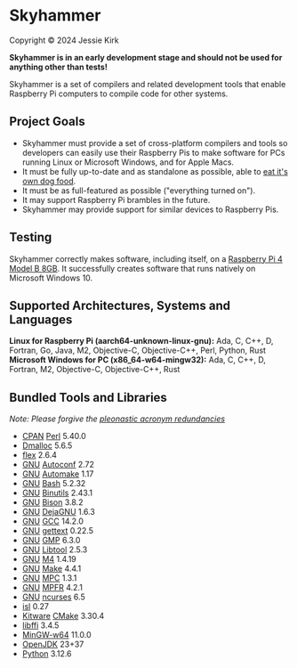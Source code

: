 # Skyhammer
Copyright © 2024 Jessie Kirk

**Skyhammer is in an early development stage and should not be used for anything other than tests!**

Skyhammer is a set of compilers and related development tools that enable Raspberry Pi computers to compile code for other systems.

## Project Goals
* Skyhammer must provide a set of cross-platform compilers and tools so developers can easily use their Raspberry Pis to make software for PCs running Linux or Microsoft Windows, and for Apple Macs.
* It must be fully up-to-date and as standalone as possible, able to [eat it's own dog food](https://en.wikipedia.org/wiki/Eating_your_own_dog_food).
* It must be as full-featured as possible ("everything turned on").
* It may support Raspberry Pi brambles in the future.
* Skyhammer may provide support for similar devices to Raspberry Pis.

## Testing
Skyhammer correctly makes software, including itself, on a [Raspberry Pi 4 Model B 8GB](https://www.raspberrypi.com/products/raspberry-pi-4-model-b/).
It successfully creates software that runs natively on Microsoft Windows 10.

## Supported Architectures, Systems and Languages
**Linux for Raspberry Pi (aarch64-unknown-linux-gnu):** Ada, C, C++, D, Fortran, Go, Java, M2, Objective-C, Objective-C++, Perl, Python, Rust<br>
**Microsoft Windows for PC (x86_64-w64-mingw32):** Ada, C, C++, D, Fortran, M2, Objective-C, Objective-C++, Rust

## Bundled Tools and Libraries
*Note: Please forgive the [pleonastic acronym redundancies](https://en.wikipedia.org/wiki/RAS_syndrome)*
* [CPAN](https://www.cpan.org/) [Perl](https://www.cpan.org/src/) 5.40.0
* [Dmalloc](https://dmalloc.com/) 5.6.5
* [flex](https://github.com/westes/flex) 2.6.4
* [GNU](https://www.gnu.org/) [Autoconf](https://www.gnu.org/software/autoconf/) 2.72
* [GNU](https://www.gnu.org/) [Automake](https://www.gnu.org/software/automake/) 1.17
* [GNU](https://www.gnu.org/) [Bash](https://www.gnu.org/software/bash/) 5.2.32
* [GNU](https://www.gnu.org/) [Binutils](https://www.gnu.org/software/binutils/) 2.43.1
* [GNU](https://www.gnu.org/) [Bison](https://www.gnu.org/software/bison/) 3.8.2
* [GNU](https://www.gnu.org/) [DejaGNU](https://www.gnu.org/software/dejagnu/) 1.6.3
* [GNU](https://www.gnu.org/) [GCC](https://www.gnu.org/software/gcc/) 14.2.0
* [GNU](https://www.gnu.org/) [gettext](https://www.gnu.org/software/gettext/) 0.22.5
* [GNU](https://www.gnu.org/) [GMP](https://gmplib.org/) 6.3.0
* [GNU](https://www.gnu.org/) [Libtool](https://www.gnu.org/software/libtool/) 2.5.3
* [GNU](https://www.gnu.org/) [M4](https://www.gnu.org/software/m4/) 1.4.19
* [GNU](https://www.gnu.org/) [Make](https://www.gnu.org/software/make/) 4.4.1
* [GNU](https://www.gnu.org/) [MPC](https://www.multiprecision.org/) 1.3.1
* [GNU](https://www.gnu.org/) [MPFR](https://www.mpfr.org/) 4.2.1
* [GNU](https://www.gnu.org/) [ncurses](https://invisible-island.net/ncurses) 6.5
* [isl](https://libisl.sourceforge.io/) 0.27
* [Kitware](https://www.kitware.com/) [CMake](https://cmake.org/) 3.30.4
* [libffi](https://sourceware.org/libffi/) 3.4.5
* [MinGW-w64](https://www.mingw-w64.org/) 11.0.0
* [OpenJDK](https://openjdk.org/) 23+37
* [Python](https://www.python.org/) 3.12.6
